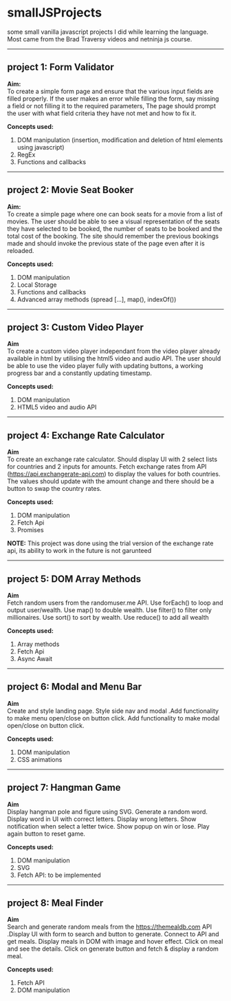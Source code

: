 # smallJSProjects

some small vanilla javascript projects I did while learning the language. Most came from the Brad Traversy videos and netninja js course.

---

## project 1: Form Validator

**Aim:**<br>
To create a simple form page and ensure that the various input fields are filled properly. If the user makes an error while filling the form, say missing a field or not filling it to the required parameters, The page should prompt the user with what field criteria they have not met and how to fix it.

**Concepts used:**

1. DOM manipulation (insertion, modification and deletion of html elements using javascript)
2. RegEx
3. Functions and callbacks

---

## project 2: Movie Seat Booker

**Aim:**<br>
To create a simple page where one can book seats for a movie from a list of movies. The user should be able to see a visual representation of the seats they have selected to be booked, the number of seats to be booked and the total cost of the booking. The site should remember the previous bookings made and should invoke the previous state of the page even after it is reloaded.

**Concepts used:**

1. DOM manipulation
2. Local Storage
3. Functions and callbacks
4. Advanced array methods (spread [...], map(), indexOf())

---

## project 3: Custom Video Player

**Aim**<br>
To create a custom video player independant from the video player already available in html by utilising the html5 video and audio API. The user should be able to use the video player fully with updating buttons, a working progress bar and a constantly updating timestamp.

**Concepts used:**

1. DOM manipulation
2. HTML5 video and audio API

---

## project 4: Exchange Rate Calculator

**Aim**<br>
To create an exchange rate calculator. Should display UI with 2 select lists for countries and 2 inputs for amounts. Fetch exchange rates from API (<https://api.exchangerate-api.com>) to display the values for both countries. The values should update with the amount change and there should be a button to swap the country rates.

**Concepts used:**

1. DOM manipulation
2. Fetch Api
3. Promises

**NOTE:** This project was done using the trial version of the exchange rate api, its ability to work in the future is not garunteed

---

## project 5: DOM Array Methods

**Aim**<br>
Fetch random users from the randomuser.me API. Use forEach() to loop and output user/wealth. Use map() to double wealth. Use filter() to filter only millionaires. Use sort() to sort by wealth. Use reduce() to add all wealth

**Concepts used:**

1. Array methods
2. Fetch Api
3. Async Await

---

## project 6: Modal and Menu Bar

**Aim**<br>
Create and style landing page. Style side nav and modal .Add functionality to make menu open/close on button click. Add functionality to make modal open/close on button click.

**Concepts used:**

1. DOM manipulation
2. CSS animations

---

## project 7: Hangman Game

**Aim**<br>
Display hangman pole and figure using SVG.
Generate a random word.
Display word in UI with correct letters.
Display wrong letters.
Show notification when select a letter twice.
Show popup on win or lose.
Play again button to reset game.

**Concepts used:**

1. DOM manipulation
2. SVG
3. Fetch API: to be implemented

---

## project 8: Meal Finder

**Aim**<br>
Search and generate random meals from the <https://themealdb.com> API .Display UI with form to search and button to generate. Connect to API and get meals. Display meals in DOM with image and hover effect. Click on meal and see the details.
Click on generate button and fetch & display a random meal.

**Concepts used:**

1. Fetch API
2. DOM manipulation
